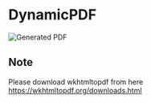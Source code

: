 # DynamicPDF
![Generated PDF](https://i.imgur.com/VLtqwel.png)

## Note
Please download wkhtmltopdf from here https://wkhtmltopdf.org/downloads.html

